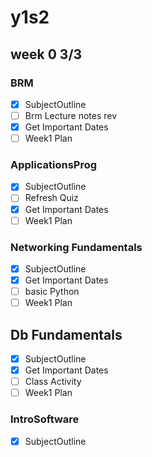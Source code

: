 # y1s2

## week 0 3/3

### BRM

- [x] SubjectOutline
- [ ] Brm Lecture notes rev
- [x] Get Important Dates
- [ ] Week1 Plan

### ApplicationsProg

- [x] SubjectOutline
- [ ] Refresh Quiz
- [x] Get Important Dates
- [ ] Week1 Plan

### Networking Fundamentals

- [x] SubjectOutline
- [x] Get Important Dates
- [ ] basic Python
- [ ] Week1 Plan

## Db Fundamentals

- [x] SubjectOutline
- [x] Get Important Dates
- [ ] Class Activity
- [ ] Week1 Plan

### IntroSoftware

- [x] SubjectOutline
